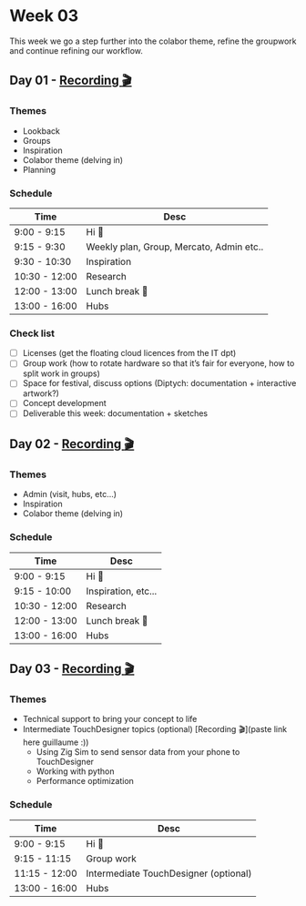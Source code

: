 # Week 03

This week we go a step further into the colabor theme, refine the groupwork and continue refining our workflow.

## Day 01 - [Recording :clapper:](https://drive.switch.ch/index.php/s/fDEvECvd4PHB3RE)

### Themes

- Lookback
- Groups
- Inspiration
- Colabor theme (delving in)
- Planning

### Schedule

| Time          | Desc                                     |
| ------------- | ---------------------------------------- |
| 9:00 - 9:15   | Hi :wave:                                |
| 9:15 - 9:30   | Weekly plan, Group, Mercato, Admin etc.. |
| 9:30 - 10:30  | Inspiration                              |
| 10:30 - 12:00 | Research                                 |
| 12:00 - 13:00 | Lunch break :hamburger:                  |
| 13:00 - 16:00 | Hubs                                     |

### Check list

- [ ] Licenses (get the floating cloud licences from the IT dpt)
- [ ] Group work (how to rotate hardware so that it’s fair for everyone, how to split work in groups)
- [ ] Space for festival, discuss options (Diptych: documentation + interactive artwork?)
- [ ] Concept development
- [ ] Deliverable this week: documentation + sketches

## Day 02 - [Recording :clapper:](https://drive.switch.ch/index.php/s/d9YLgWKPa9KoKfy)

### Themes

- Admin (visit, hubs, etc...)
- Inspiration
- Colabor theme (delving in)

### Schedule

| Time          | Desc                    |
| ------------- | ----------------------- |
| 9:00 - 9:15   | Hi :wave:               |
| 9:15 - 10:00  | Inspiration, etc...     |
| 10:30 - 12:00 | Research                |
| 12:00 - 13:00 | Lunch break :hamburger: |
| 13:00 - 16:00 | Hubs                    |

## Day 03 - [Recording :clapper:](https://drive.switch.ch/index.php/s/o5873tF9dyRxWaA)

### Themes

- Technical support to bring your concept to life
- Intermediate TouchDesigner topics (optional) [Recording :clapper:](paste link here guillaume :))
  - Using Zig Sim to send sensor data from your phone to TouchDesigner
  - Working with python
  - Performance optimization

### Schedule

| Time          | Desc                                  |
| ------------- | ------------------------------------- |
| 9:00 - 9:15   | Hi :wave:                             |
| 9:15 - 11:15  | Group work                            |
| 11:15 - 12:00 | Intermediate TouchDesigner (optional) |
| 13:00 - 16:00 | Hubs                                  |
